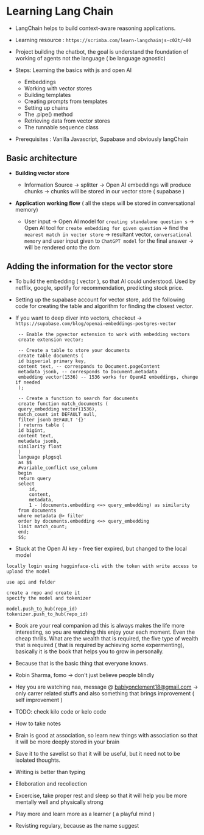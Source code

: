 # Learning Lang Chain

- LangChain helps to build context-aware reasoning applications.

- Learning resource : `https://scrimba.com/learn-langchainjs-c02t/~00`

- Project building the chatbot, the goal is understand the foundation of working of agents not the language ( be language agnostic)

- Steps: Learning the basics with js and open AI

  - Embeddings
  - Working with vector stores
  - Building templates
  - Creating prompts from templates
  - Setting up chains
  - The .pipe() method
  - Retrieving data from vector stores
  - The runnable sequence class

- Prerequisites : Vanilla Javascript, Supabase and obviously langChain

## Basic architecture

- **Building vector store**

  - Information Source -> splitter -> Open AI embeddings will produce chunks -> chunks will be stored in our vector store ( supabase )

- **Application working flow** ( all the steps will be stored in conversational memory)

  - User input -> Open AI model for `creating standalone question s` -> Open AI tool for `create embedding for given question` -> find the `nearest match in vector store` -> resultant vector, `conversational memory` and user input given to `ChatGPT model` for the final answer -> will be rendered onto the dom

## Adding the information for the vector store

- To build the embedding ( vector ), so that AI could understood. Used by netflix, google, spotify for recommendation, predicting stock price.

- Setting up the supabase account for vector store, add the following code for creating the table and algorithm for finding the closest vector.

- If you want to deep diver into vectors, checkout -> `https://supabase.com/blog/openai-embeddings-postgres-vector`

  ```
   -- Enable the pgvector extension to work with embedding vectors
   create extension vector;

   -- Create a table to store your documents
   create table documents (
   id bigserial primary key,
   content text, -- corresponds to Document.pageContent
   metadata jsonb, -- corresponds to Document.metadata
   embedding vector(1536) -- 1536 works for OpenAI embeddings, change if needed
   );

   -- Create a function to search for documents
   create function match_documents (
   query_embedding vector(1536),
   match_count int DEFAULT null,
   filter jsonb DEFAULT '{}'
   ) returns table (
   id bigint,
   content text,
   metadata jsonb,
   similarity float
   )
   language plpgsql
   as $$
   #variable_conflict use_column
   begin
   return query
   select
       id,
       content,
       metadata,
       1 - (documents.embedding <=> query_embedding) as similarity
   from documents
   where metadata @> filter
   order by documents.embedding <=> query_embedding
   limit match_count;
   end;
   $$;
  ```

- Stuck at the Open AI key - free tier expired, but changed to the local model

```
locally login using hugginface-cli with the token with write access to upload the model

use api and folder

create a repo and create it
specify the model and tokenizer

model.push_to_hub(repo_id)
tokenizer.push_to_hub(repo_id)
```

- Book are your real companion ad this is always makes the life more interesting, so you are watching this enjoy your each moment. Even the cheap thrills. What are the wealth that is required, the five type of wealth that is required ( that is required by achieving some expermenting), basically it is the book that helps you to grow in personally.

- Because that is the basic thing that everyone knows.

- Robin Sharma, fomo -> don't just believe people blindly

- Hey you are watching naa, message @ babiyonclement18@gmail.com -> only carrer related stuffs and also something that brings improvement ( self improvement )
- TODO: check kilo code or kelo code

- How to take notes
- Brain is good at association, so learn new things with association so that it will be more deeply stored in your brain
- Save it to the savelist so that it will be useful, but it need not to be isolated thoughts.
- Writing is better than typing
- Elloboration and recollection
- Excercise, take proper rest and sleep so that it will help you be more mentally well and physically strong
- Play more and learn more as a learner ( a playful mind )
- Revisting regulary, because as the name suggest
